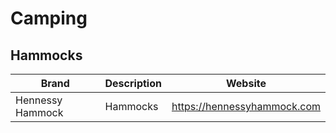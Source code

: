 # Camping

## Hammocks

| Brand            | Description     | Website                     |
| ---------------- | --------------- | --------------------------- |
| Hennessy Hammock | Hammocks        | https://hennessyhammock.com |

